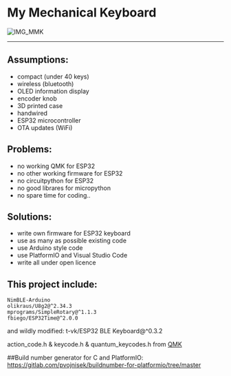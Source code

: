 # My Mechanical Keyboard

![IMG_MMK](https://user-images.githubusercontent.com/21249992/201203570-80a2f8f8-d87c-41e3-9a09-08e1af2ed91f.jpg)

----
## Assumptions:
- compact (under 40 keys)
- wireless (bluetooth)
- OLED information display
- encoder knob
- 3D printed case
- handwired
- ESP32 microcontroller
- OTA updates (WiFi)

## Problems:
- no working QMK for ESP32
- no other working firmware for ESP32
- no circuitpython for ESP32
- no good librares for micropython
- no spare time for coding..

## Solutions:
- write own firmware for ESP32 keyboard
- use as many as possible existing code
- use Arduino style code
- use PlatformIO and Visual Studio Code
- write all under open licence

## This project include:
	NimBLE-Arduino
	olikraus/U8g2@^2.34.3
	mprograms/SimpleRotary@^1.1.3
	fbiego/ESP32Time@^2.0.0
	
and wildly modified:
    t-vk/ESP32 BLE Keyboard@^0.3.2

action_code.h & keycode.h & quantum_keycodes.h from [QMK](https://github.com/qmk/qmk_firmware)
    
##Build number generator for C and PlatformIO:
https://gitlab.com/pvojnisek/buildnumber-for-platformio/tree/master
